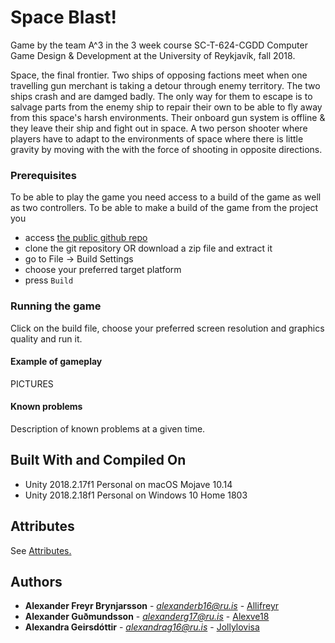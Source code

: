 # Space Blast!

Game by the team A^3 in the 3 week course SC-T-624-CGDD Computer Game Design & Development at the University of Reykjavík, fall 2018.

Space, the final frontier. Two ships of opposing factions meet when one travelling gun merchant is taking a detour through enemy territory. The two ships crash and are damged badly. The only way for them to escape is to salvage parts from the enemy ship to repair their own to be able to fly away from this space's harsh environments. Their onboard gun system is offline & they leave their ship and fight out in space. A two person shooter where players have to adapt to the environments of space where there is little gravity by moving with the with the force of shooting in opposite directions. 


### Prerequisites

To be able to play the game you need access to a build of the game as well as two controllers. To be able to make a build of the game from the project you 

* access [the public github repo](https://github.com/Alex3Studios/SpaceBlast)
* clone the git repository OR download a zip file and extract it
* go to File &rarr; Build Settings
* choose your preferred target platform
* press `Build`


### Running the game

Click on the build file, choose your preferred screen resolution and graphics quality and run it.

#### Example of gameplay

PICTURES


#### Known problems 

Description of known problems at a given time.


## Built With and Compiled On

* Unity 2018.2.17f1 Personal on macOS Mojave 10.14
* Unity 2018.2.18f1 Personal on Windows 10 Home 1803

## Attributes

See [Attributes.](ATTRIBUTES.md)

## Authors

* **Alexander Freyr Brynjarsson** - *alexanderb16@ru.is* - [Allifreyr](https://github.com/allifreyr)
* **Alexander Guðmundsson** - *alexanderg17@ru.is* - [Alexve18](https://github.com/alexve18)
* **Alexandra Geirsdóttir** - *alexandrag16@ru.is* - [Jollylovisa](https://github.com/jollylovisa)


